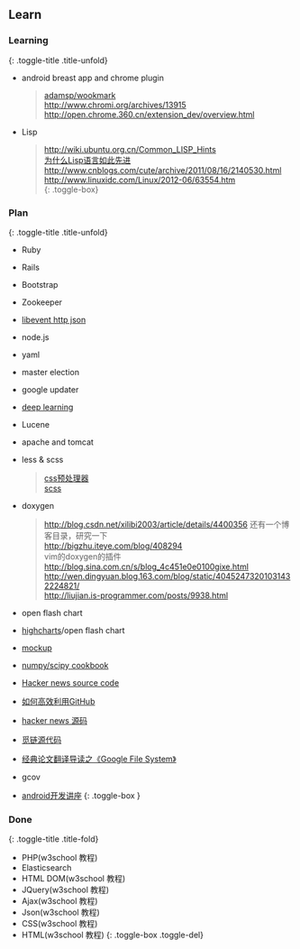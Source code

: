 
## Learn

### Learning
{: .toggle-title .title-unfold}

* android breast app and chrome plugin

    > [adamsp/wookmark](https://github.com/adamsp/wookmark)     
    > <http://www.chromi.org/archives/13915>        
    > <http://open.chrome.360.cn/extension_dev/overview.html>       
* Lisp

    > <http://wiki.ubuntu.org.cn/Common_LISP_Hints>     
    > [为什么Lisp语言如此先进](http://www.ruanyifeng.com/blog/2010/10/why_lisp_is_superior.html)        
    > <http://www.cnblogs.com/cute/archive/2011/08/16/2140530.html>     
    > <http://www.linuxidc.com/Linux/2012-06/63554.htm>     
{: .toggle-box}

### Plan
{: .toggle-title .title-unfold}

* Ruby
* Rails
* Bootstrap
* Zookeeper 
* [libevent http json](http://blog.csdn.net/jiang1013nan/article/details/5674349)
* node.js
* yaml
* master election
* google updater
* [deep learning](http://blog.csdn.net/abcjennifer/article/details/7826917)
* Lucene
* apache and tomcat
* less & scss 

    > [css预处理器](http://www.lesscss.net/)    
    > [scss](http://sass-lang.com/)

* doxygen

    > <http://blog.csdn.net/xilibi2003/article/details/4400356> 还有一个博客目录，研究一下      
    > <http://bigzhu.iteye.com/blog/408294>         
    > vim的doxygen的插件        
    > <http://blog.sina.com.cn/s/blog_4c451e0e0100gixe.html>        
    > <http://wen.dingyuan.blog.163.com/blog/static/40452473201031432224821/>       
    > <http://liujian.is-programmer.com/posts/9938.html>        

* open flash chart
* [highcharts](http://www.highcharts.com/)/open flash chart
* [mockup](http://www.balsamiq.com/products/mockups)
* [numpy/scipy cookbook](http://www.scipy.org/Cookbook)
* [Hacker news source code](https://github.com/nex3/arc/)
* [如何高效利用GitHub](http://www.yangzhiping.com/tech/github.html)
* [hacker news 源码](https://github.com/nex3/arc/)
* [觅链源代码](https://github.com/QLeelulu/ohlala)
* [经典论文翻译导读之《Google File System》](http://kb.cnblogs.com/page/174130/)
* gcov
* [android开发讲座](http://www.infoq.com/cn/presentations/android-taobao-clients-user-experience-practice?utm_source=infoq&utm_medium=related_content_link&utm_campaign=relatedContent_interviews_clk)
{: .toggle-box }

### Done
{: .toggle-title .title-fold}

* PHP(w3school 教程)
* Elasticsearch
* HTML DOM(w3school 教程)
* JQuery(w3school 教程)
* Ajax(w3school 教程)
* Json(w3school 教程)
* CSS(w3school 教程)
* HTML(w3school 教程)
{: .toggle-box .toggle-del}
